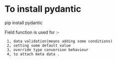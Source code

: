 # To install pydantic
pip install pydantic


Field function is used for :- 

     1, data validation(means adding some conditions) 
     2, setting some default value
     3, override type conversion behaviour 
     4, to attach meta data .